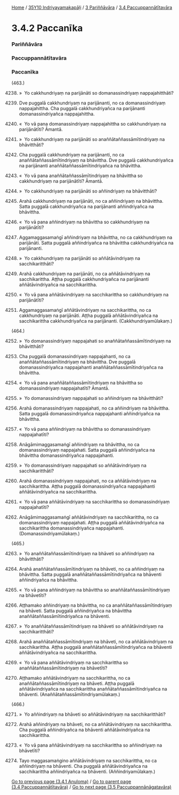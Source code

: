 
[Home](/) / [35Y10 Indriyayamakapāḷi](/tipitaka/35Y10.md) / [3 Pariññāvāra](/tipitaka/35Y10/3.md) / [3.4 Paccuppannātītavāra](/tipitaka/35Y10/3/3.4.md)

# 3.4.2 Paccanīka

### Pariññāvāra

### Paccuppannātītavāra

### Paccanīka

(463.)

4238. »  Yo cakkhundriyaṃ na parijānāti so domanassindriyaṃ nappajahitthāti?

4239. Dve puggalā cakkhundriyaṃ na parijānanti, no ca domanassindriyaṃ nappajahittha. Cha puggalā cakkhundriyañca na parijānanti domanassindriyañca nappajahittha.

4240. «  Yo vā pana domanassindriyaṃ nappajahittha so cakkhundriyaṃ na parijānātīti? Āmantā.

4241. »  Yo cakkhundriyaṃ na parijānāti so anaññātaññassāmītindriyaṃ na bhāvitthāti?

4242. Cha puggalā cakkhundriyaṃ na parijānanti, no ca anaññātaññassāmītindriyaṃ na bhāvittha. Dve puggalā cakkhundriyañca na parijānanti anaññātaññassāmītindriyañca na bhāvittha.

4243. «  Yo vā pana anaññātaññassāmītindriyaṃ na bhāvittha so cakkhundriyaṃ na parijānātīti? Āmantā.

4244. »  Yo cakkhundriyaṃ na parijānāti so aññindriyaṃ na bhāvitthāti?

4245. Arahā cakkhundriyaṃ na parijānāti, no ca aññindriyaṃ na bhāvittha. Satta puggalā cakkhundriyañca na parijānanti aññindriyañca na bhāvittha.

4246. «  Yo vā pana aññindriyaṃ na bhāvittha so cakkhundriyaṃ na parijānātīti?

4247. Aggamaggasamaṅgī aññindriyaṃ na bhāvittha, no ca cakkhundriyaṃ na parijānāti. Satta puggalā aññindriyañca na bhāvittha cakkhundriyañca na parijānanti.

4248. »  Yo cakkhundriyaṃ na parijānāti so aññātāvindriyaṃ na sacchikaritthāti?

4249. Arahā cakkhundriyaṃ na parijānāti, no ca aññātāvindriyaṃ na sacchikarittha. Aṭṭha puggalā cakkhundriyañca na parijānanti aññātāvindriyañca na sacchikarittha.

4250. «  Yo vā pana aññātāvindriyaṃ na sacchikarittha so cakkhundriyaṃ na parijānātīti?

4251. Aggamaggasamaṅgī aññātāvindriyaṃ na sacchikarittha, no ca cakkhundriyaṃ na parijānāti. Aṭṭha puggalā aññātāvindriyañca na sacchikarittha cakkhundriyañca na parijānanti. (Cakkhundriyamūlakaṃ.)

(464.)

4252. »  Yo domanassindriyaṃ nappajahati so anaññātaññassāmītindriyaṃ na bhāvitthāti?

4253. Cha puggalā domanassindriyaṃ nappajahanti, no ca anaññātaññassāmītindriyaṃ na bhāvittha. Dve puggalā domanassindriyañca nappajahanti anaññātaññassāmītindriyañca na bhāvittha.

4254. «  Yo vā pana anaññātaññassāmītindriyaṃ na bhāvittha so domanassindriyaṃ nappajahatīti? Āmantā.

4255. »  Yo domanassindriyaṃ nappajahati so aññindriyaṃ na bhāvitthāti?

4256. Arahā domanassindriyaṃ nappajahati, no ca aññindriyaṃ na bhāvittha. Satta puggalā domanassindriyañca nappajahanti aññindriyañca na bhāvittha.

4257. «  Yo vā pana aññindriyaṃ na bhāvittha so domanassindriyaṃ nappajahatīti?

4258. Anāgāmimaggasamaṅgī aññindriyaṃ na bhāvittha, no ca domanassindriyaṃ nappajahati. Satta puggalā aññindriyañca na bhāvittha domanassindriyañca nappajahanti.

4259. »  Yo domanassindriyaṃ nappajahati so aññātāvindriyaṃ na sacchikaritthāti?

4260. Arahā domanassindriyaṃ nappajahati, no ca aññātāvindriyaṃ na sacchikarittha. Aṭṭha puggalā domanassindriyañca nappajahanti aññātāvindriyañca na sacchikarittha.

4261. «  Yo vā pana aññātāvindriyaṃ na sacchikarittha so domanassindriyaṃ nappajahatīti?

4262. Anāgāmimaggasamaṅgī aññātāvindriyaṃ na sacchikarittha, no ca domanassindriyaṃ nappajahati. Aṭṭha puggalā aññātāvindriyañca na sacchikarittha domanassindriyañca nappajahanti. (Domanassindriyamūlakaṃ.)

(465.)

4263. »  Yo anaññātaññassāmītindriyaṃ na bhāveti so aññindriyaṃ na bhāvitthāti?

4264. Arahā anaññātaññassāmītindriyaṃ na bhāveti, no ca aññindriyaṃ na bhāvittha. Satta puggalā anaññātaññassāmītindriyañca na bhāventi aññindriyañca na bhāvittha.

4265. «  Yo vā pana aññindriyaṃ na bhāvittha so anaññātaññassāmītindriyaṃ na bhāvetīti?

4266. Aṭṭhamako aññindriyaṃ na bhāvittha, no ca anaññātaññassāmītindriyaṃ na bhāveti. Satta puggalā aññindriyañca na bhāvittha anaññātaññassāmītindriyañca na bhāventi.

4267. »  Yo anaññātaññassāmītindriyaṃ na bhāveti so aññātāvindriyaṃ na sacchikaritthāti?

4268. Arahā anaññātaññassāmītindriyaṃ na bhāveti, no ca aññātāvindriyaṃ na sacchikarittha. Aṭṭha puggalā anaññātaññassāmītindriyañca na bhāventi aññātāvindriyañca na sacchikarittha.

4269. «  Yo vā pana aññātāvindriyaṃ na sacchikarittha so anaññātaññassāmītindriyaṃ na bhāvetīti?

4270. Aṭṭhamako aññātāvindriyaṃ na sacchikarittha, no ca anaññātaññassāmītindriyaṃ na bhāveti. Aṭṭha puggalā aññātāvindriyañca na sacchikarittha anaññātaññassāmītindriyañca na bhāventi. (Anaññātaññassāmītindriyamūlakaṃ.)

(466.)

4271. »  Yo aññindriyaṃ na bhāveti so aññātāvindriyaṃ na sacchikaritthāti?

4272. Arahā aññindriyaṃ na bhāveti, no ca aññātāvindriyaṃ na sacchikarittha. Cha puggalā aññindriyañca na bhāventi aññātāvindriyañca na sacchikarittha.

4273. «  Yo vā pana aññātāvindriyaṃ na sacchikarittha so aññindriyaṃ na bhāvetīti?

4274. Tayo maggasamaṅgino aññātāvindriyaṃ na sacchikarittha, no ca aññindriyaṃ na bhāventi. Cha puggalā aññātāvindriyañca na sacchikarittha aññindriyañca na bhāventi. (Aññindriyamūlakaṃ.)

[Go to previous page (3.4.1 Anuloma)](/tipitaka/35Y10/3/3.4/3.4.1.md) / [Go to parent page (3.4 Paccuppannātītavāra)](/tipitaka/35Y10/3/3.4.md) / [Go to next page (3.5 Paccuppannānāgatavāra)](/tipitaka/35Y10/3/3.5.md)


